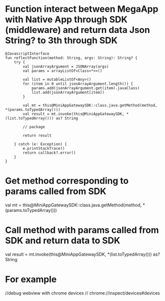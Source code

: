 # Function interact between MegaApp with Native App through SDK (middleware) and return data Json String? to 3th through SDK
    @JavascriptInterface
    fun reflectFunction(method: String, args: String): String? {
        try {
            val jsonArrayArgument = JSONArray(args)
            val params = arrayListOf<Class<*>>()

            val list = mutableListOf<Any>()
            for (item in 0 until jsonArrayArgument.length()) {
                params.add(jsonArrayArgument.get(item).javaClass)
                list.add(jsonArrayArgument[item])
            }

            val mt = this@MiniAppGatewaySDK::class.java.getMethod(method, *(params.toTypedArray()))
            val result = mt.invoke(this@MiniAppGatewaySDK, *(list.toTypedArray())) as? String

            // package

            return result

        } catch (e: Exception) {
            e.printStackTrace()
            return callback?.error()
        }
    }
# Get method corresponding to params called from SDK
val mt = this@MiniAppGatewaySDK::class.java.getMethod(method, *(params.toTypedArray()))
# Call method with params called from SDK and return data to SDK
val result = mt.invoke(this@MiniAppGatewaySDK, *(list.toTypedArray())) as? String
# For example
//debug webview with chrome devices
// chrome://inspect/devices#devices
